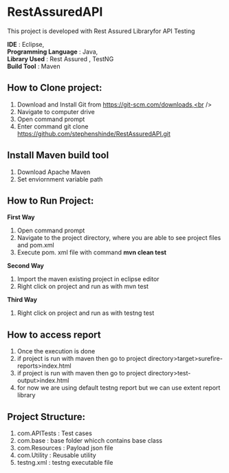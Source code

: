 # RestAssuredAPI

This project is developed with Rest Assured Libraryfor API Testing

**IDE** : Eclipse,<br />
**Programming Language** : Java,<br />
**Library Used** : Rest Assured , TestNG<br />
**Build Tool** : Maven<br />


## How to Clone project:
1. Download and Install Git from https://git-scm.com/downloads,<br />
2. Navigate to computer drive<br />
3. Open command prompt<br />
3. Enter command git clone https://github.com/stephenshinde/RestAssuredAPI.git<br />

## Install Maven build tool
1. Download Apache Maven<br />
2. Set enviornment variable path<br />

## How to Run Project:
**First Way**
1. Open command prompt <br />
2. Navigate to the project directory, where you are able to see project files and pom.xml<br />
3. Execute pom. xml file with command **mvn clean test** <br />

**Second Way**
1. Import the maven existing project in eclipse editor<br />
2. Right click on project and run as with mvn test<br />

**Third Way**
1. Right click on project and run as with testng test<br />


## How to access report
1. Once the execution is done<br />
2. if project is run with maven then go to project directory>target>surefire-reports>index.html<br />
3. if project is run with maven then go to project directory>test-output>index.html<br />
4. for now we are using default testng report but we can use extent report library<br />

## Project Structure:

1. com.APITests : Test cases<br />
2. com.base : base folder whicch contains base class<br />
3. com.Resources : Payload json file<br />
5. com.Utility : Reusable utility<br />
6. testng.xml : testng executable file<br />
